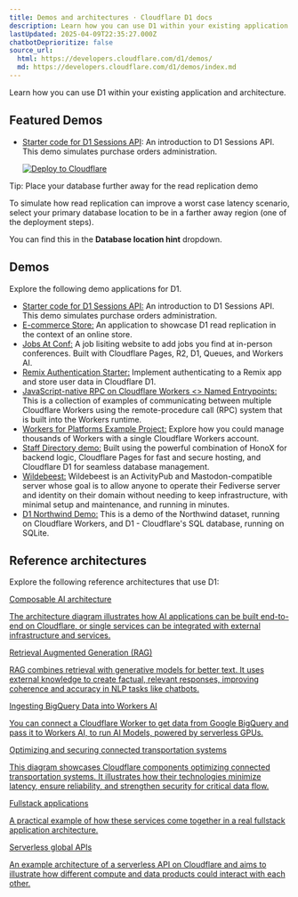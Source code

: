 ```yaml
---
title: Demos and architectures · Cloudflare D1 docs
description: Learn how you can use D1 within your existing application and architecture.
lastUpdated: 2025-04-09T22:35:27.000Z
chatbotDeprioritize: false
source_url:
  html: https://developers.cloudflare.com/d1/demos/
  md: https://developers.cloudflare.com/d1/demos/index.md
---
```


Learn how you can use D1 within your existing application and architecture.

## Featured Demos

* [Starter code for D1 Sessions API](https://github.com/cloudflare/templates/tree/main/d1-starter-sessions-api-template): An introduction to D1 Sessions API. This demo simulates purchase orders administration.

  [![Deploy to Cloudflare](https://deploy.workers.cloudflare.com/button)](https://deploy.workers.cloudflare.com/?url=https://github.com/cloudflare/templates/tree/main/d1-starter-sessions-api-template)

Tip: Place your database further away for the read replication demo

To simulate how read replication can improve a worst case latency scenario, select your primary database location to be in a farther away region (one of the deployment steps).

You can find this in the **Database location hint** dropdown.

## Demos

Explore the following demo applications for D1.

* [Starter code for D1 Sessions API:](https://github.com/cloudflare/templates/tree/main/d1-starter-sessions-api-template) An introduction to D1 Sessions API. This demo simulates purchase orders administration.
* [E-commerce Store:](https://github.com/harshil1712/e-com-d1) An application to showcase D1 read replication in the context of an online store.
* [Jobs At Conf:](https://github.com/harshil1712/jobs-at-conf-demo) A job lisiting website to add jobs you find at in-person conferences. Built with Cloudflare Pages, R2, D1, Queues, and Workers AI.
* [Remix Authentication Starter:](https://github.com/harshil1712/remix-d1-auth-template) Implement authenticating to a Remix app and store user data in Cloudflare D1.
* [JavaScript-native RPC on Cloudflare Workers <> Named Entrypoints:](https://github.com/cloudflare/js-rpc-and-entrypoints-demo) This is a collection of examples of communicating between multiple Cloudflare Workers using the remote-procedure call (RPC) system that is built into the Workers runtime.
* [Workers for Platforms Example Project:](https://github.com/cloudflare/workers-for-platforms-example) Explore how you could manage thousands of Workers with a single Cloudflare Workers account.
* [Staff Directory demo:](https://github.com/lauragift21/staff-directory) Built using the powerful combination of HonoX for backend logic, Cloudflare Pages for fast and secure hosting, and Cloudflare D1 for seamless database management.
* [Wildebeest:](https://github.com/cloudflare/wildebeest) Wildebeest is an ActivityPub and Mastodon-compatible server whose goal is to allow anyone to operate their Fediverse server and identity on their domain without needing to keep infrastructure, with minimal setup and maintenance, and running in minutes.
* [D1 Northwind Demo:](https://github.com/cloudflare/d1-northwind) This is a demo of the Northwind dataset, running on Cloudflare Workers, and D1 - Cloudflare's SQL database, running on SQLite.

## Reference architectures

Explore the following reference architectures that use D1:

[Composable AI architecture](https://developers.cloudflare.com/reference-architecture/diagrams/ai/ai-composable/)

[The architecture diagram illustrates how AI applications can be built end-to-end on Cloudflare, or single services can be integrated with external infrastructure and services.](https://developers.cloudflare.com/reference-architecture/diagrams/ai/ai-composable/)

[Retrieval Augmented Generation (RAG)](https://developers.cloudflare.com/reference-architecture/diagrams/ai/ai-rag/)

[RAG combines retrieval with generative models for better text. It uses external knowledge to create factual, relevant responses, improving coherence and accuracy in NLP tasks like chatbots.](https://developers.cloudflare.com/reference-architecture/diagrams/ai/ai-rag/)

[Ingesting BigQuery Data into Workers AI](https://developers.cloudflare.com/reference-architecture/diagrams/ai/bigquery-workers-ai/)

[You can connect a Cloudflare Worker to get data from Google BigQuery and pass it to Workers AI, to run AI Models, powered by serverless GPUs.](https://developers.cloudflare.com/reference-architecture/diagrams/ai/bigquery-workers-ai/)

[Optimizing and securing connected transportation systems](https://developers.cloudflare.com/reference-architecture/diagrams/iot/optimizing-and-securing-connected-transportation-systems/)

[This diagram showcases Cloudflare components optimizing connected transportation systems. It illustrates how their technologies minimize latency, ensure reliability, and strengthen security for critical data flow.](https://developers.cloudflare.com/reference-architecture/diagrams/iot/optimizing-and-securing-connected-transportation-systems/)

[Fullstack applications](https://developers.cloudflare.com/reference-architecture/diagrams/serverless/fullstack-application/)

[A practical example of how these services come together in a real fullstack application architecture.](https://developers.cloudflare.com/reference-architecture/diagrams/serverless/fullstack-application/)

[Serverless global APIs](https://developers.cloudflare.com/reference-architecture/diagrams/serverless/serverless-global-apis/)

[An example architecture of a serverless API on Cloudflare and aims to illustrate how different compute and data products could interact with each other.](https://developers.cloudflare.com/reference-architecture/diagrams/serverless/serverless-global-apis/)
